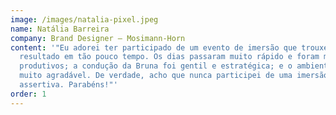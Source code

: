 ```yaml
---
image: /images/natalia-pixel.jpeg
name: Natália Barreira
company: Brand Designer – Mosimann-Horn
content: '"Eu adorei ter participado de um evento de imersão que trouxe tanto
  resultado em tão pouco tempo. Os dias passaram muito rápido e foram muito
  produtivos; a condução da Bruna foi gentil e estratégica; e o ambiente estava
  muito agradável. De verdade, acho que nunca participei de uma imersão tão
  assertiva. Parabéns!"'
order: 1
---
```

